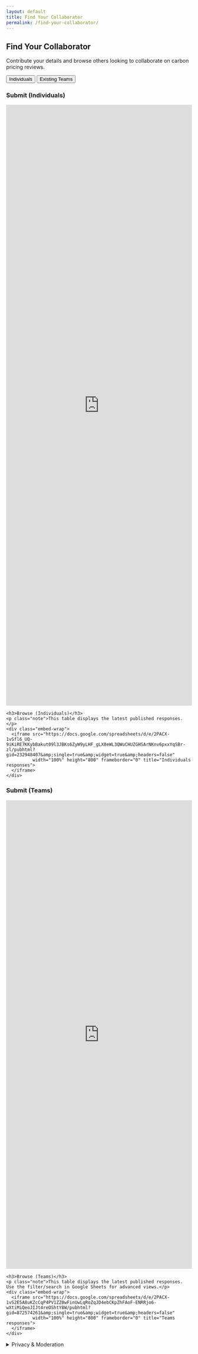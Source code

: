 ```yaml
---
layout: default
title: Find Your Collaborator
permalink: /find-your-collaborator/
---
```


<section class="fycollab">
  <h2>Find Your Collaborator</h2>
  <p>Contribute your details and browse others looking to collaborate on carbon pricing reviews.</p>

  <div class="tabs">
    <button class="tab-btn active" data-target="#tab-individuals">Individuals</button>
    <button class="tab-btn" data-target="#tab-teams">Existing Teams</button>
  </div>

  <!-- INDIVIDUALS TAB -->
  <div id="tab-individuals" class="tab-panel active">
    <h3>Submit (Individuals)</h3>
    <div class="embed-wrap">
      <iframe src="https://docs.google.com/forms/d/e/1FAIpQLSdk3hVpg7Xika-25qbiVxPHvIURtBxer2eHI7tvnoiahlWE9w/viewform?embedded=true"
              width="100%" height="1626" frameborder="0" marginheight="0" marginwidth="0"
              title="Individuals form">
        Loading…
      </iframe>
    </div>

    <h3>Browse (Individuals)</h3>
    <p class="note">This table displays the latest published responses.</p>
    <div class="embed-wrap">
      <iframe src="https://docs.google.com/spreadsheets/d/e/2PACX-1vSfl6_UQ-9iKiRE7KKybBakut09l3JBKs6ZyW9yLHF_gLX8eWL3QWuCHUZGHSArNKnv6pxxYqSBr-zl/pubhtml?gid=232948407&amp;single=true&amp;widget=true&amp;headers=false"
              width="100%" height="800" frameborder="0" title="Individuals responses">
      </iframe>
    </div>
  </div>

  <!-- TEAMS TAB -->
  <div id="tab-teams" class="tab-panel">
    <h3>Submit (Teams)</h3>
    <div class="embed-wrap">
      <iframe src="https://docs.google.com/forms/d/e/1FAIpQLSfkB3p6XHlIfSkKmkUlERPZfphFM6U3jwWs07GpFv0NRxmN1A/viewform?embedded=true"
              width="100%" height="1268" frameborder="0" marginheight="0" marginwidth="0"
              title="Teams form">
        Loading…
      </iframe>
    </div>

    <h3>Browse (Teams)</h3>
    <p class="note">This table displays the latest published responses. Use the filter/search in Google Sheets for advanced views.</p>
    <div class="embed-wrap">
      <iframe src="https://docs.google.com/spreadsheets/d/e/2PACX-1vS2E5A8uKZcCqP4PV1ZZ0wFinUwLqRoZqJD4ebCKpZhFAoF-ENRRjo6-wXtiMiQeoJIJt4reOShtY8W/pubhtml?gid=872574261&amp;single=true&amp;widget=true&amp;headers=false"
              width="100%" height="800" frameborder="0" title="Teams responses">
      </iframe>
    </div>
  </div>

  <details class="privacy">
    <summary>Privacy & Moderation</summary>
    <p>By submitting, you consent to display of the information you provide on this page. Please avoid sharing sensitive personal data. If you want an entry edited or removed, contact **Stephan Bruns** <a href="mailto:stephan.bruns@uhasselt.be">stephan.bruns@uhasselt.be</a> and/or **Jan Minx** <a href="mailto:jan.minx@pik-potsdam.de">jan.minx@pik-potsdam.de</a>.</p>
  </details>
</section>

<script>
  // Simple tabs
  document.addEventListener('DOMContentLoaded', function () {
    const btns = document.querySelectorAll('.tab-btn');
    const panels = document.querySelectorAll('.tab-panel');
    btns.forEach(btn => {
      btn.addEventListener('click', () => {
        btns.forEach(b => b.classList.remove('active'));
        panels.forEach(p => p.classList.remove('active'));
        btn.classList.add('active');
        const target = document.querySelector(btn.dataset.target);
        if (target) target.classList.add('active');
      });
    });
  });
</script>
